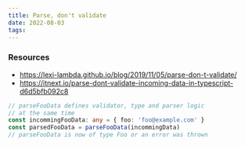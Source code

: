 ```yaml
---
title: Parse, don't validate
date: 2022-08-03
tags:
---
```


### Resources

- https://lexi-lambda.github.io/blog/2019/11/05/parse-don-t-validate/
- https://itnext.io/parse-dont-validate-incoming-data-in-typescript-d6d5bfb092c8

```typescript
// parseFooData defines validator, type and parser logic
// at the same time
const incommingFooData: any = { foo: 'foo@example.com' }
const parsedFooData = parseFooData(incommingData)
// parseFooData is now of type Foo or an error was thrown
```
